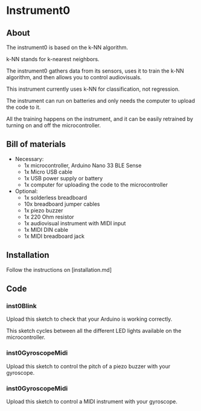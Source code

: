 # Instrument0

## About

The instrument0 is based on the k-NN algorithm.

k-NN stands for k-nearest neighbors.

The instrument0 gathers data from its sensors, uses it to train the k-NN algorithm, and then allows you to control audiovisuals.

This instrument currently uses k-NN for classification, not regression.

The instrument can run on batteries and only needs the computer to upload the code to it.

All the training happens on the instrument, and it can be easily retrained by turning on and off the microcontroller.

## Bill of materials

* Necessary:
  * 1x microcontroller, Arduino Nano 33 BLE Sense
  * 1x Micro USB cable
  * 1x USB power supply or battery
  * 1x computer for uploading the code to the microcontroller
* Optional:
  * 1x solderless breadboard
  * 10x breadboard jumper cables
  * 1x piezo buzzer
  * 1x 220 Ohm resistor
  * 1x audiovisual instrument with MIDI input
  * 1x MIDI DIN cable
  * 1x MIDI breadboard jack

## Installation

Follow the instructions on [installation.md]

## Code

### inst0Blink

Upload this sketch to check that your Arduino is working correctly.

This sketch cycles between all the different LED lights available on the microcontroller.

### inst0GyroscopeMidi

Upload this sketch to control the pitch of a piezo buzzer with your gyroscope.

### inst0GyroscopeMidi

Upload this sketch to control a MIDI instrument with your gyroscope.
